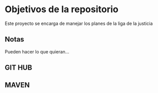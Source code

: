 # Objetivos de la repositorio

Este proyecto se encarga de manejar los planes de la liga de la justicia


## Notas
Pueden hacer lo que quieran...


## GIT HUB

## MAVEN
